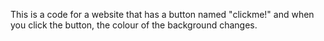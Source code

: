 This is a code for a website that has a button named "clickme!" and when you click the button, the colour of the background changes.
